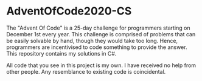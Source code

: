 # AdventOfCode2020-CS

The "Advent Of Code" is a 25-day challenge for programmers starting on December 1st every year. This challenge is comprised of problems that can be easily solvable by hand, though they would take too long. Hence, programmers are incentivised to code something to provide the answer. This repository contains my solutions in C#.

All code that you see in this project is my own. I have received no help from other people. Any resemblance to existing code is coincidental.

